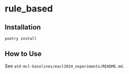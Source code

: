 # rule_based

## Installation

~~~~
poetry install
~~~~

## How to Use

See `atd-mcl-baselines/eacl2024_experiments/README.md`.
